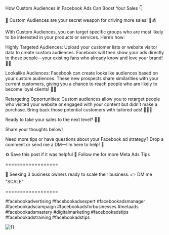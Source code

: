 How Custom Audiences in Facebook Ads Can Boost Your Sales 👇

🌟 Custom Audiences are your secret weapon for driving more sales! 💼💰

With Custom Audiences, you can target specific groups who are most likely to be interested in your products or services. Here’s how:

Highly Targeted Audiences: Upload your customer lists or website visitor data to create custom audiences. Facebook will then show your ads directly to these people—your existing fans who already know and love your brand! 🎩✨

Lookalike Audiences: Facebook can create lookalike audiences based on your custom audiences. These new prospects share similarities with your current customers, giving you a chance to reach people who are likely to become loyal clients! 🌈👥

Retargeting Opportunities: Custom audiences allow you to retarget people who visited your website or engaged with your content but didn’t make a purchase. Bring back those potential customers with tailored ads! 🚪🏃‍♂️

Ready to take your sales to the next level? 🚀💪

Share your thoughts below!

Need more tips or have questions about your Facebook ad strategy? Drop a comment or send me a DM—I’m here to help! 📩

♻️ Save this post if it was helpful
🔔 Follow me for more Meta Ads Tips

==================

🚨 Seeking 3 business owners ready to scale their business.
👉 DM me "SCALE"

==================

#facebookadvertising #facebookadsexpert #facebookadsmanager #facebookadscampaign #facebookadsforbusinesses #metaads #facebookadsmastery #digitalmarketing #facebookadstips #facebookadstraining #facebookadstips

![11](https://github.com/user-attachments/assets/d29ef12f-08da-4fcf-84ed-e47906253213)




